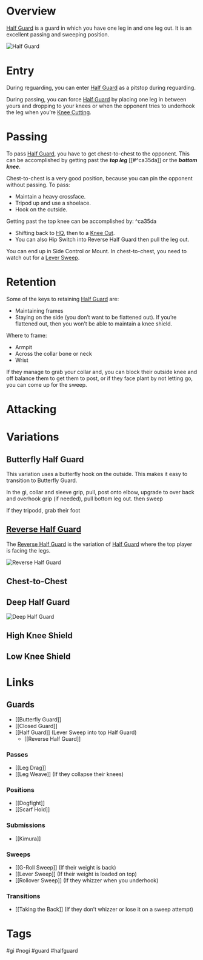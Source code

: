 # Overview
<u>Half Guard</u> is a guard in which you have one leg in and one leg out. It is an excellent passing and sweeping position.

![Half Guard](https://www.artemisbjj.com/wp-content/uploads/2014/06/BJJ-Bristol-Artemis-Brazilian-Jiu-Jitsu-Half-Guard.jpg)
# Entry
During reguarding, you can enter <u>Half Guard</u> as a pitstop during reguarding.

During passing, you can force <u>Half Guard</u> by placing one leg in between yours and dropping to your knees or when the opponent tries to underhook the leg when you’re [Knee Cutting](obsidian://open?vault=BJJ%20Notes&file=Guard%20Passing%2FKnee%20Cut).
# Passing
To pass <u>Half Guard</u>, you have to get chest-to-chest to the opponent. This can be accomplished by getting past the ***top leg*** [[#^ca35da]] or the ***bottom knee***. 

Chest-to-chest is a very good position, because you can pin the opponent without passing. To pass:
- Maintain a heavy crossface.
- Tripod up and use a shoelace.
- Hook on the outside.

Getting past the top knee can be accomplished by: ^ca35da
- Shifting back to [HQ](obsidian://open?vault=BJJ%20Notes&file=Guard%20Passing%2FKnee%20Cut), then to a [Knee Cut](obsidian://open?vault=BJJ%20Notes&file=Guard%20Passing%2FKnee%20Cut).
- You can also Hip Switch into Reverse Half Guard then pull the leg out.

You can end up in Side Control or Mount. In chest-to-chest, you need to watch out for a [Lever Sweep](obsidian://open?vault=BJJ%20Notes&file=Sweeps%2FLever%20Sweep).
# Retention
Some of the keys to retaining <u>Half Guard</u> are:
- Maintaining frames
- Staying on the side (you don’t want to be flattened out). If you’re flattened out, then you won’t be able to maintain a knee shield.

Where to frame:
- Armpit
- Across the collar bone or neck
- Wrist

If they manage to grab your collar and, you can block their outside knee and off balance them to get them to post, or if they face plant by not letting go, you can come up for the sweep.
# Attacking
# Variations
## Butterfly Half Guard

This variation uses a butterfly hook on the outside. This makes it easy to transition to Butterfly Guard.

In the gi, collar and sleeve grip, pull, post onto elbow, upgrade to over back and overhook grip (if needed), pull bottom leg out. then sweep

If they tripodd, grab their foot

## [Reverse Half Guard](obsidian://open?vault=BJJ%20Notes&file=Guards%2FReverse%20Half%20Guard)
The [Reverse Half Guard](obsidian://open?vault=BJJ%20Notes&file=Guards%2FReverse%20Half%20Guard) is the variation of <u>Half Guard</u> where the top player is facing the legs.

![Reverse Half Guard](https://evolve-mma.com/wp-content/uploads/2023/08/reverse-half-guard-edited.jpg)
## Chest-to-Chest
## Deep Half Guard

![Deep Half Guard](https://www.grapplearts.com/wp-content/uploads/2018/09/6-deep-half-guard.png)
## High Knee Shield
## Low Knee Shield

# Links
## Guards
- [[Butterfly Guard]]
- [[Closed Guard]]
- [[Half Guard]] (Lever Sweep into top Half Guard)
	- [[Reverse Half Guard]]
### Passes
- [[Leg Drag]]
- [[Leg Weave]] (If they collapse their knees)
### Positions
- [[Dogfight]]
- [[Scarf Hold]]
### Submissions
- [[Kimura]]
### Sweeps
- [[G-Roll Sweep]] (If their weight is back)
- [[Lever Sweep]] (If their weight is loaded on top)
- [[Rollover Sweep]] (If they whizzer when you underhook)
### Transitions
- [[Taking the Back]] (If they don’t whizzer or lose it on a sweep attempt)
# Tags
#gi #nogi #guard #halfguard 